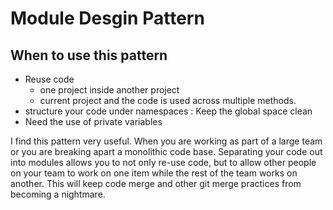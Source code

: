 # Module Desgin Pattern 
## When to use this pattern
- Reuse code 
    - one project inside another project
    - current project and the code is used across multiple methods.
- structure your code under namespaces : Keep the global space clean
- Need the use of private variables 

I find this pattern very useful. When you are working as part of a large team or you are breaking apart a monolithic code base. Separating your code out into modules allows you to not only re-use code, but to allow other people on your team to work on one item while the rest of the team works on another. This will keep code merge and other git merge practices from becoming a nightmare. 
  